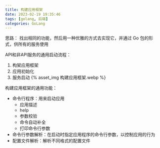 ```yaml
---
title: 构建应用框架
date: 2023-02-19 19:35:46
tags: [golang, 后端]
categories: GoLang
---
```


思路：
找出相同的功能，然后用一种优雅的方式去实现它，并通过 Go 包的形式，供所有的服务使用

API和非API服务的通用启动流程：
1. 构架应用框架
2. 应用初始化
3. 服务启动
{% asset_img 构建应用框架.webp %}

构建应用框架的通用功能：
- 命令行程序：用来启动应用
    -   应用描述
    -   help
    -   参数校验
    -   命令自动补全
    -   打印命令行参数
- 命令行参数解析：在启动时指定应用程序的命令行参数，以控制应用的行为
- 配置文件解析：解析不同格式的配置文件


